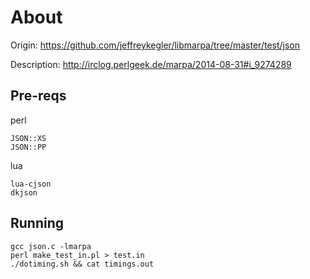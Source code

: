 ﻿About
=====
  
  Origin: https://github.com/jeffreykegler/libmarpa/tree/master/test/json
  
  Description: http://irclog.perlgeek.de/marpa/2014-08-31#i_9274289

Pre-reqs
--------

perl

    JSON::XS
    JSON::PP

lua

    lua-cjson
    dkjson

Running   
-------
  
    gcc json.c -lmarpa
    perl make_test_in.pl > test.in
    ./dotiming.sh && cat timings.out
